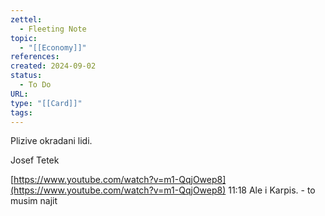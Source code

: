 ```yaml
---
zettel:
  - Fleeting Note
topic:
  - "[[Economy]]"
references: 
created: 2024-09-02
status:
  - To Do
URL: 
type: "[[Card]]"
tags:
---
```


Plizive okradani lidi.

Josef Tetek

[https://www.youtube.com/watch?v=m1-QqjOwep8](https://www.youtube.com/watch?v=m1-QqjOwep8) 11:18 Ale i Karpis. - to musim najit